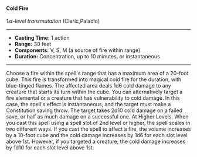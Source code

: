#### Cold Fire
*1st-level transmutation* (Cleric,Paladin)
___
- **Casting Time:** 1 action
- **Range:** 30 feet
- **Components:** V, S, M (a source of fire within range)
- **Duration:** Concentration, up to 10 minutes, or instantaneous
---
Choose a fire within the spell's range that has a
maximum area of a 20-foot cube. This fire is
transformed into magical cold fire for the duration,
with blue-tinged flames. The affected area deals 1d6
cold damage to any creature that starts its turn
within the cube.
You can alternatively target a fire elemental or a
creature that has vulnerability to cold damage. In
this case, the spell's effect is instantaneous, and the
target must make a Constitution saving throw. The
target takes 2d10 cold damage on a failed save, or
half as much damage on a successful one.
At Higher Levels.  When you cast this spell using
a spell slot of 2nd level or higher, the spell scales in
two different ways. If you cast the spell to affect a
fire, the volume increases by a 10-foot cube and the
cold damage increases by 1d6 for each slot level
above 1st. However, if you targeted a creature, the
cold damage increases by 1d10 for each slot level
above 1st.
